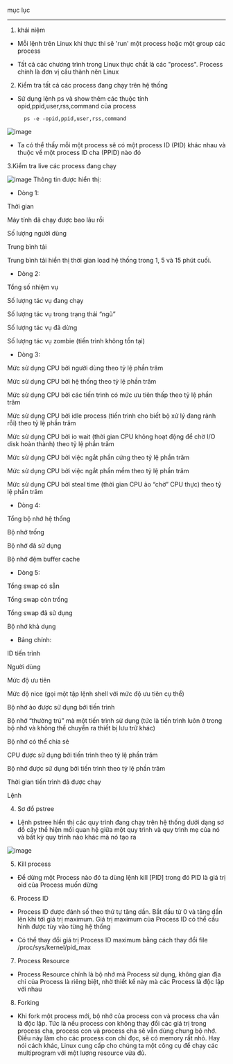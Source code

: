mục lục




------------------------------------------------------------
1. khái niệm 

- Mỗi lệnh trên Linux khi thực thi sẽ 'run' một process hoặc một group các process

- Tất cả các chương trình trong Linux thực chất là các "process". Process chính là đơn vị cấu thành nên Linux

2. Kiểm tra tất cả các process đang chạy trên hệ thống

- Sử dụng lệnh ps và show thêm các thuộc tính opid,ppid,user,rss,command của process

        ps -e -opid,ppid,user,rss,command
        
![image](https://user-images.githubusercontent.com/95491130/181445356-4140ebc7-30d5-4a8c-aec6-fa9a6d95c7c8.png)

- Ta có thể thấy mỗi một process sẽ có một process ID (PID) khác nhau và thuộc về một process ID cha (PPID) nào đó

3.Kiểm tra live các process đang chạy

![image](https://user-images.githubusercontent.com/95491130/181445523-a296876e-7a98-4ad9-b45a-e27b7f6f2755.png)
Thông tin được hiển thị:

- Dòng 1:

Thời gian

Máy tính đã chạy được bao lâu rồi

Số lượng người dùng

Trung bình tải

Trung bình tải hiển thị thời gian load hệ thống trong 1, 5 và 15 phút cuối.

- Dòng 2:

Tổng số nhiệm vụ

Số lượng tác vụ đang chạy

Số lượng tác vụ trong trạng thái “ngủ”

Số lượng tác vụ đã dừng

Số lượng tác vụ zombie (tiến trình không tồn tại)

- Dòng 3:

Mức sử dụng CPU bởi người dùng theo tỷ lệ phần trăm

Mức sử dụng CPU bởi hệ thống theo tỷ lệ phần trăm

Mức sử dụng CPU bởi các tiến trình có mức ưu tiên thấp theo tỷ lệ phần trăm

Mức sử dụng CPU bởi idle process (tiến trình cho biết bộ xử lý đang rảnh rỗi) theo tỷ lệ phần trăm

Mức sử dụng CPU bởi io wait (thời gian CPU không hoạt động để chờ I/O disk hoàn thành) theo tỷ lệ phần trăm

Mức sử dụng CPU bởi việc ngắt phần cứng theo tỷ lệ phần trăm

Mức sử dụng CPU bởi việc ngắt phần mềm theo tỷ lệ phần trăm

Mức sử dụng CPU bởi steal time (thời gian CPU ảo “chờ” CPU thực) theo tỷ lệ phần trăm

- Dòng 4:

Tổng bộ nhớ hệ thống

Bộ nhớ trống

Bộ nhớ đã sử dụng

Bộ nhớ đệm buffer cache

- Dòng 5:

Tổng swap có sẵn

Tổng swap còn trống

Tổng swap đã sử dụng

Bộ nhớ khả dụng

- Bảng chính:

ID tiến trình

Người dùng

Mức độ ưu tiên

Mức độ nice (gọi một tập lệnh shell với mức độ ưu tiên cụ thể)

Bộ nhớ ảo được sử dụng bởi tiến trình

Bộ nhớ “thường trú” mà một tiến trình sử dụng (tức là tiến trình luôn ở trong bộ nhớ và không thể chuyển ra thiết bị lưu trữ khác)

Bộ nhớ có thể chia sẻ

CPU được sử dụng bởi tiến trình theo tỷ lệ phần trăm

Bộ nhớ được sử dụng bởi tiến trình theo tỷ lệ phần trăm

Thời gian tiến trình đã được chạy

Lệnh
 
4. Sơ đồ pstree

- Lệnh pstree hiển thị các quy trình đang chạy trên hệ thống dưới dạng sơ đồ cây thể hiện mối quan hệ giữa một quy trình và quy trình mẹ của nó và bất kỳ quy trình nào khác mà nó tạo ra

![image](https://user-images.githubusercontent.com/95491130/181446535-8d4bba27-e1b9-4913-989a-bd51a1119218.png)

5. Kill process

- Để dừng một Process nào đó ta dùng lệnh kill [PID] trong đó PID là giá trị oid của Process muốn dừng

6. Process ID

- Process ID được đánh số theo thứ tự tăng dần. Bắt đầu từ 0 và tăng dần lên khi tới giá trị maximum. Giá trị maximum của Process ID có thể cấu hình được tùy vào từng hệ thống

- Có thể thay đổi giá trị Process ID maximum bằng cách thay đổi file /proc/sys/kernel/pid_max

7. Process Resource

- Process Resource chính là bộ nhớ mà Process sử dụng, không gian địa chỉ của Process là riêng biệt, nhờ thiết kế này mà các Process là độc lập với nhau

8. Forking

- Khi fork một process mới, bộ nhớ của process con và process cha vẫn là độc lập. Tức là nếu process con không thay đổi các giá trị trong process cha, process con và process cha sẽ vẫn dùng chung bộ nhớ. Điều này làm cho các process con chỉ đọc, sẽ có memory rất nhỏ. Hay nói cách khác, Linux cung cấp cho chúng ta một công cụ để chạy các multiprogram với một lượng resource vửa đủ.















